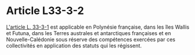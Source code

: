 # Article L33-3-2

[L'article L. 33-3-1][1] est applicable en Polynésie française, dans les îles Wallis et Futuna, dans les Terres australes et antarctiques françaises et en Nouvelle-Calédonie sous réserve des compétences exercées par ces collectivités en application des statuts qui les régissent.

 [1]: /affichCodeArticle.do?cidTexte=LEGITEXT000006070987&idArticle=LEGIARTI000006465766&dateTexte=&categorieLien=cid
